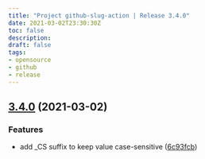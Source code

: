```yaml
---
title: "Project github-slug-action | Release 3.4.0"
date: 2021-03-02T23:30:30Z
toc: false
description: 
draft: false
tags:
- opensource
- github
- release
---
```

## [3.4.0](http://github.com/rlespinasse/github-slug-action/compare/3.3.0...3.4.0) (2021-03-02)


### Features

* add _CS suffix to keep value case-sensitive ([6c93fcb](http://github.com/rlespinasse/github-slug-action/commit/6c93fcbf53da9c6415bd7f5e37579b488f34339e))




